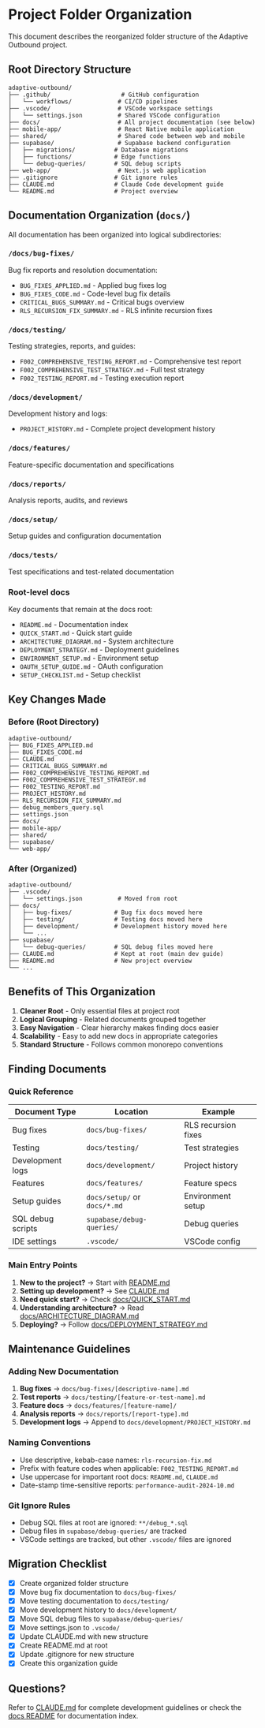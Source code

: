 # Project Folder Organization

This document describes the reorganized folder structure of the Adaptive Outbound project.

## Root Directory Structure

```
adaptive-outbound/
├── .github/                    # GitHub configuration
│   └── workflows/             # CI/CD pipelines
├── .vscode/                   # VSCode workspace settings
│   └── settings.json          # Shared VSCode configuration
├── docs/                      # All project documentation (see below)
├── mobile-app/                # React Native mobile application
├── shared/                    # Shared code between web and mobile
├── supabase/                  # Supabase backend configuration
│   ├── migrations/           # Database migrations
│   ├── functions/            # Edge functions
│   └── debug-queries/        # SQL debug scripts
├── web-app/                   # Next.js web application
├── .gitignore                # Git ignore rules
├── CLAUDE.md                 # Claude Code development guide
└── README.md                 # Project overview
```

## Documentation Organization (`docs/`)

All documentation has been organized into logical subdirectories:

### `/docs/bug-fixes/`
Bug fix reports and resolution documentation:
- `BUG_FIXES_APPLIED.md` - Applied bug fixes log
- `BUG_FIXES_CODE.md` - Code-level bug fix details
- `CRITICAL_BUGS_SUMMARY.md` - Critical bugs overview
- `RLS_RECURSION_FIX_SUMMARY.md` - RLS infinite recursion fixes

### `/docs/testing/`
Testing strategies, reports, and guides:
- `F002_COMPREHENSIVE_TESTING_REPORT.md` - Comprehensive test report
- `F002_COMPREHENSIVE_TEST_STRATEGY.md` - Full test strategy
- `F002_TESTING_REPORT.md` - Testing execution report

### `/docs/development/`
Development history and logs:
- `PROJECT_HISTORY.md` - Complete project development history

### `/docs/features/`
Feature-specific documentation and specifications

### `/docs/reports/`
Analysis reports, audits, and reviews

### `/docs/setup/`
Setup guides and configuration documentation

### `/docs/tests/`
Test specifications and test-related documentation

### Root-level docs
Key documents that remain at the docs root:
- `README.md` - Documentation index
- `QUICK_START.md` - Quick start guide
- `ARCHITECTURE_DIAGRAM.md` - System architecture
- `DEPLOYMENT_STRATEGY.md` - Deployment guidelines
- `ENVIRONMENT_SETUP.md` - Environment setup
- `OAUTH_SETUP_GUIDE.md` - OAuth configuration
- `SETUP_CHECKLIST.md` - Setup checklist

## Key Changes Made

### Before (Root Directory)
```
adaptive-outbound/
├── BUG_FIXES_APPLIED.md
├── BUG_FIXES_CODE.md
├── CLAUDE.md
├── CRITICAL_BUGS_SUMMARY.md
├── F002_COMPREHENSIVE_TESTING_REPORT.md
├── F002_COMPREHENSIVE_TEST_STRATEGY.md
├── F002_TESTING_REPORT.md
├── PROJECT_HISTORY.md
├── RLS_RECURSION_FIX_SUMMARY.md
├── debug_members_query.sql
├── settings.json
├── docs/
├── mobile-app/
├── shared/
├── supabase/
└── web-app/
```

### After (Organized)
```
adaptive-outbound/
├── .vscode/
│   └── settings.json          # Moved from root
├── docs/
│   ├── bug-fixes/            # Bug fix docs moved here
│   ├── testing/              # Testing docs moved here
│   ├── development/          # Development history moved here
│   └── ...
├── supabase/
│   └── debug-queries/        # SQL debug files moved here
├── CLAUDE.md                 # Kept at root (main dev guide)
├── README.md                 # New project overview
└── ...
```

## Benefits of This Organization

1. **Cleaner Root** - Only essential files at project root
2. **Logical Grouping** - Related documents grouped together
3. **Easy Navigation** - Clear hierarchy makes finding docs easier
4. **Scalability** - Easy to add new docs in appropriate categories
5. **Standard Structure** - Follows common monorepo conventions

## Finding Documents

### Quick Reference

| Document Type | Location | Example |
|--------------|----------|---------|
| Bug fixes | `docs/bug-fixes/` | RLS recursion fixes |
| Testing | `docs/testing/` | Test strategies |
| Development logs | `docs/development/` | Project history |
| Features | `docs/features/` | Feature specs |
| Setup guides | `docs/setup/` or `docs/*.md` | Environment setup |
| SQL debug scripts | `supabase/debug-queries/` | Debug queries |
| IDE settings | `.vscode/` | VSCode config |

### Main Entry Points

1. **New to the project?** → Start with [README.md](../README.md)
2. **Setting up development?** → See [CLAUDE.md](../CLAUDE.md)
3. **Need quick start?** → Check [docs/QUICK_START.md](./QUICK_START.md)
4. **Understanding architecture?** → Read [docs/ARCHITECTURE_DIAGRAM.md](./ARCHITECTURE_DIAGRAM.md)
5. **Deploying?** → Follow [docs/DEPLOYMENT_STRATEGY.md](./DEPLOYMENT_STRATEGY.md)

## Maintenance Guidelines

### Adding New Documentation

1. **Bug fixes** → `docs/bug-fixes/[descriptive-name].md`
2. **Test reports** → `docs/testing/[feature-or-test-name].md`
3. **Feature docs** → `docs/features/[feature-name]/`
4. **Analysis reports** → `docs/reports/[report-type].md`
5. **Development logs** → Append to `docs/development/PROJECT_HISTORY.md`

### Naming Conventions

- Use descriptive, kebab-case names: `rls-recursion-fix.md`
- Prefix with feature codes when applicable: `F002_TESTING_REPORT.md`
- Use uppercase for important root docs: `README.md`, `CLAUDE.md`
- Date-stamp time-sensitive reports: `performance-audit-2024-10.md`

### Git Ignore Rules

- Debug SQL files at root are ignored: `**/debug_*.sql`
- Debug files in `supabase/debug-queries/` are tracked
- VSCode settings are tracked, but other `.vscode/` files are ignored

## Migration Checklist

- [x] Create organized folder structure
- [x] Move bug fix documentation to `docs/bug-fixes/`
- [x] Move testing documentation to `docs/testing/`
- [x] Move development history to `docs/development/`
- [x] Move SQL debug files to `supabase/debug-queries/`
- [x] Move settings.json to `.vscode/`
- [x] Update CLAUDE.md with new structure
- [x] Create README.md at root
- [x] Update .gitignore for new structure
- [x] Create this organization guide

## Questions?

Refer to [CLAUDE.md](../CLAUDE.md) for complete development guidelines or check the [docs README](./README.md) for documentation index.
